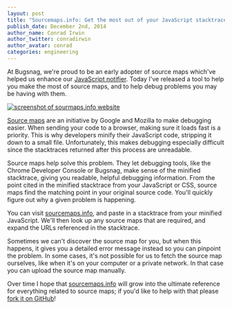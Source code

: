 ```yaml
---
layout: post
title: "Sourcemaps.info: Get the most out of your JavaScript stacktraces"
publish_date: December 2nd, 2014
author_name: Conrad Irwin
author_twitter: conradirwin
author_avatar: conrad
categories: engineering
---
```


At Bugsnag, we're proud to be an early adopter of source maps which've
helped us enhance our [JavaScript notifier](https://www.bugsnag.com/platforms/javascript/).
Today I've released a tool to help you make the most of source maps, and to
help debug problems you may be having with them.

<a href="https://sourcemaps.info">
<img src="/img/posts/sourcemaps.info.png" alt="screenshot of sourmaps.info website"/>
</a>

[Source maps](http://www.html5rocks.com/en/tutorials/developertools/sourcemaps/) are an initiative by Google and Mozilla to make debugging easier. When sending your code to a browser, making sure it loads fast is a priority. This is why developers minify their JavaScript code, stripping it down to a small file. Unfortunately, this makes debugging especially difficult since the stacktraces returned after this process are unreadable.

Source maps help solve this problem. They let debugging tools, like the Chrome Developer Console or Bugsnag, make sense of the minified stacktrace, giving you readable, helpful debugging information. From the point cited in the minified stacktrace from your JavaScript or CSS, source maps find the matching point in your original source code. You'll quickly figure out why a given problem is happening.

You can visit [sourcemaps.info](https://sourcemaps.info), and paste
in a stacktrace from your minified JavaScript. We'll then look up any
source maps that are required, and expand the URLs referenced in the stacktrace.

Sometimes we can't discover the source map for you, but  when this happens, it
gives you a detailed error message instead so you can pinpoint the problem. In
some cases, it's not possible for us to fetch the source map ourselves, like
when it's on your computer or a private network. In that case you can upload
the source map manually.

Over time I hope that [sourcemaps.info](https://sourcemaps.info) will grow
into the ultimate reference for everything related to source maps; if you'd
like to help with that please [fork it on
GitHub](https://github.com/ConradIrwin/sourcemaps.info)!
